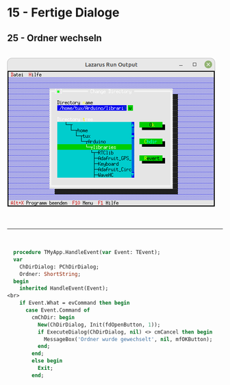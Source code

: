 # 15 - Fertige Dialoge
## 25 - Ordner wechseln
<br>
<img src="image.png" alt="Selfhtml"><br><br>
<br>

---
<br>

```pascal
  procedure TMyApp.HandleEvent(var Event: TEvent);
  var
    ChDirDialog: PChDirDialog;
    Ordner: ShortString;
  begin
    inherited HandleEvent(Event);
<br>
    if Event.What = evCommand then begin
      case Event.Command of
        cmChDir: begin
          New(ChDirDialog, Init(fdOpenButton, 1));
          if ExecuteDialog(ChDirDialog, nil) <> cmCancel then begin
            MessageBox('Ordner wurde gewechselt', nil, mfOKButton);
          end;
        end;
        else begin
          Exit;
        end;
```
<br>

